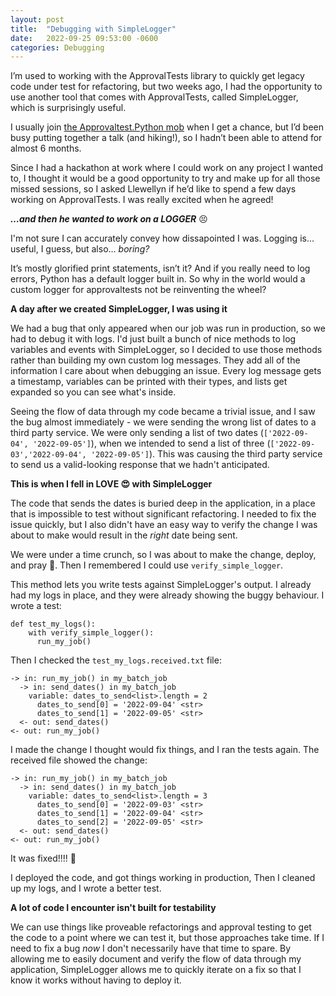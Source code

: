 ```yaml
---
layout: post
title:  "Debugging with SimpleLogger"
date:   2022-09-25 09:53:00 -0600
categories: Debugging
---
```

I’m used to working with the ApprovalTests library to quickly get legacy code under test for refactoring, but two weeks ago, I had the opportunity to use another tool that comes with ApprovalTests, called SimpleLogger, which is surprisingly useful. 

I usually join [the Approvaltest.Python mob](https://github.com/approvals/ApprovalTests.Python/blob/main/docs/Contribute.md#join-our-weekly-mobbing-sessions) when I get a chance, but I’d been busy putting together a talk (and hiking!), so I hadn’t been able to attend for almost 6 months. 

Since I had a hackathon at work where I could work on any project I wanted to, I thought it would be a good opportunity to try and make up for all those missed sessions, so I asked Llewellyn if he’d like to spend a few days working on ApprovalTests. I was really excited when he agreed!

**_…and then he wanted to work on a LOGGER_** :persevere:

I'm not sure I can accurately convey how dissapointed I was. Logging is… useful, I guess, but also… _boring?_

It’s mostly glorified print statements, isn’t it? And if you really need to log errors, Python has a default logger built in. So why in the world would a custom logger for approvaltests not be reinventing the wheel?

**A day after we created SimpleLogger, I was using it**

We had a bug that only appeared when our job was run in production, so we had to debug it with logs. I'd just built a bunch of nice methods to log variables and events with SimpleLogger, so I decided to use those methods rather than building my own custom log messages. They add all of the information I care about when debugging an issue. Every log message gets a timestamp, variables can be printed with their types, and lists get expanded so you can see what's inside. 

Seeing the flow of data through my code became a trivial issue, and I saw the bug almost immediately - we were sending the wrong list of dates to a third party service. We were only sending a list of two dates (`['2022-09-04', '2022-09-05']`), when we intended to send a list of three (`['2022-09-03','2022-09-04', '2022-09-05']`). This was causing the third party service to send us a valid-looking response that we hadn't anticipated. 

**This is when I fell in LOVE :heart_eyes: with SimpleLogger**

The code that sends the dates is buried deep in the application, in a place that is impossible to test without significant refactoring. I needed to fix the issue quickly, but I also didn't have an easy way to verify the change I was about to make would result in the _right_ date being sent. 

We were under a time crunch, so I was about to make the change, deploy, and pray :pray:. Then I remembered I could use `verify_simple_logger`. 

This method lets you write tests against SimpleLogger's output. I already had my logs in place, and they were already showing the buggy behaviour. I wrote a test:

```
def test_my_logs():
    with verify_simple_logger():
      run_my_job()
```

Then I checked the `test_my_logs.received.txt` file:

```
-> in: run_my_job() in my_batch_job
  -> in: send_dates() in my_batch_job
    variable: dates_to_send<list>.length = 2
      dates_to_send[0] = '2022-09-04' <str>
      dates_to_send[1] = '2022-09-05' <str>
  <- out: send_dates()
<- out: run_my_job()
```

I made the change I thought would fix things, and I ran the tests again. The received file showed the change:

```
-> in: run_my_job() in my_batch_job
  -> in: send_dates() in my_batch_job
    variable: dates_to_send<list>.length = 3
      dates_to_send[0] = '2022-09-03' <str>
      dates_to_send[1] = '2022-09-04' <str>
      dates_to_send[2] = '2022-09-05' <str>
  <- out: send_dates()
<- out: run_my_job()
```

It was fixed!!!!  :tada:

I deployed the code, and got things working in production, Then I cleaned up my logs, and I wrote a better test.

**A lot of code I encounter isn't built for testability**

We can use things like proveable refactorings and approval testing to get the code to a point where we can test it, but those approaches take time. If I need to fix a bug _now_ I don't necessarily have that time to spare. By allowing me to easily document and verify the flow of data through my application, SimpleLogger allows me to quickly iterate on a fix so that I know it works without having to deploy it.
